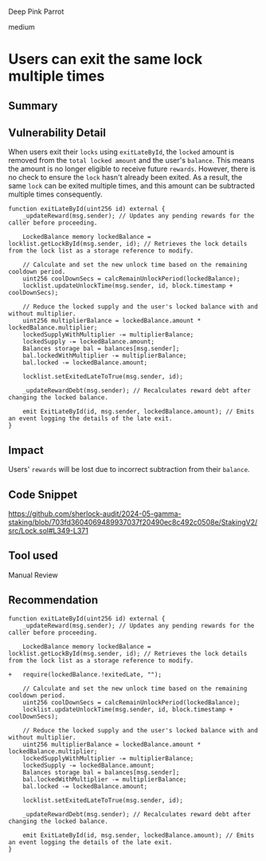 Deep Pink Parrot

medium

# Users can exit the same lock multiple times

## Summary

## Vulnerability Detail
When users exit their `locks` using `exitLateById`, the `locked` amount is removed from the `total locked amount` and the user's `balance`. 
This means the amount is no longer eligible to receive future `rewards`. 
However, there is no check to ensure the `lock` hasn't already been exited. 
As a result, the same `lock` can be exited multiple times, and this amount can be subtracted multiple times consequently.
```solidity
function exitLateById(uint256 id) external {
    _updateReward(msg.sender); // Updates any pending rewards for the caller before proceeding.

    LockedBalance memory lockedBalance = locklist.getLockById(msg.sender, id); // Retrieves the lock details from the lock list as a storage reference to modify.

    // Calculate and set the new unlock time based on the remaining cooldown period.
    uint256 coolDownSecs = calcRemainUnlockPeriod(lockedBalance);
    locklist.updateUnlockTime(msg.sender, id, block.timestamp + coolDownSecs);

    // Reduce the locked supply and the user's locked balance with and without multiplier.
    uint256 multiplierBalance = lockedBalance.amount * lockedBalance.multiplier;
    lockedSupplyWithMultiplier -= multiplierBalance;
    lockedSupply -= lockedBalance.amount;
    Balances storage bal = balances[msg.sender];
    bal.lockedWithMultiplier -= multiplierBalance;
    bal.locked -= lockedBalance.amount;

    locklist.setExitedLateToTrue(msg.sender, id);

    _updateRewardDebt(msg.sender); // Recalculates reward debt after changing the locked balance.

    emit ExitLateById(id, msg.sender, lockedBalance.amount); // Emits an event logging the details of the late exit.
}
```
## Impact
Users' `rewards` will be lost due to incorrect subtraction from their `balance`.
## Code Snippet
https://github.com/sherlock-audit/2024-05-gamma-staking/blob/703fd3604069489937037f20490ec8c492c0508e/StakingV2/src/Lock.sol#L349-L371
## Tool used

Manual Review

## Recommendation
```solidity
function exitLateById(uint256 id) external {
    _updateReward(msg.sender); // Updates any pending rewards for the caller before proceeding.

    LockedBalance memory lockedBalance = locklist.getLockById(msg.sender, id); // Retrieves the lock details from the lock list as a storage reference to modify.

+   require(lockedBalance.!exitedLate, "");

    // Calculate and set the new unlock time based on the remaining cooldown period.
    uint256 coolDownSecs = calcRemainUnlockPeriod(lockedBalance);
    locklist.updateUnlockTime(msg.sender, id, block.timestamp + coolDownSecs);

    // Reduce the locked supply and the user's locked balance with and without multiplier.
    uint256 multiplierBalance = lockedBalance.amount * lockedBalance.multiplier;
    lockedSupplyWithMultiplier -= multiplierBalance;
    lockedSupply -= lockedBalance.amount;
    Balances storage bal = balances[msg.sender];
    bal.lockedWithMultiplier -= multiplierBalance;
    bal.locked -= lockedBalance.amount;

    locklist.setExitedLateToTrue(msg.sender, id);

    _updateRewardDebt(msg.sender); // Recalculates reward debt after changing the locked balance.

    emit ExitLateById(id, msg.sender, lockedBalance.amount); // Emits an event logging the details of the late exit.
}
```